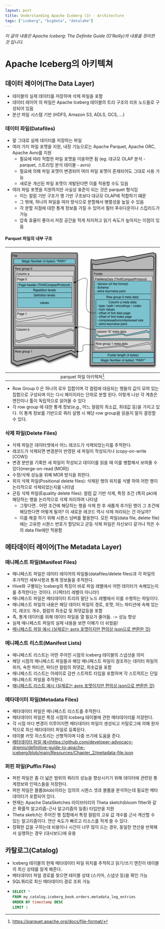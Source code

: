 ```yaml
---
layout: post
title: Understanding Apache Iceberg (3) - Architecture
tags: ["iceberg", "bigdata", "datalake"]
---
```


_이 글의 내용은 Apache Iceberg: The Definite Guide (O'Reilly)의 내용을 정리한 것 입니다._

# Apache Iceberg의 아키텍쳐

## 데이터 레이어(The Data Layer)
- 테이블의 실제 데이터를 저장하며 삭제 파일을 포함
- 데이터 레이어 의 파일은 Apache Iceberg 테이블의 트리 구조의 리프 노드들로 구성되어 있음
- 분산 파일 시스템 기반 (HDFS, Amazon S3, ADLS, GCS, ...)

### 데이터 파일(Datafiles)
- 말 그대로 실제 데이터를 저장하는 파일
- 여러 가지 파일 포맷을 지원, 내장 기능으로는 Apache Parquet, Apache ORC, Apache Avro를 지원
  - 필요에 따라 적합한 파일 포맷을 이용하면 됨 (eg. 대규모 OLAP 분석 - parquet, 스트리밍 분석 테이블 - avro)
  - 필요에 의해 파일 포맷이 변경되어 여러 파일 포맷이 혼재되어도 그대로 사용 가능
  - 새로운 개선된 파일 포맷이 개발된다면 이를 적용할 수도 있음
- 여러 파일 포맷을 지원하지만 사실상 표준이 되는 것은 parquet 형식임
  - 이는 컬럼 기반 구조가 행 기반 구조보다 대규모 OLAP에 적합하기 떄문
  - 그 밖에, 하나의 파일을 여러 방식으로 분할해서 병렬성을 높일 수 있음
  - 각 분할 지점에 대한 통계 정보를 가질 수 있어서 필터 푸쉬다운이나 스킵리드가 가능
  - 압축 효율이 좋아서 저장 공간을 적게 차지하고 읽기 속도가 높아지는 이점이 있음

#### Parquet 파일의 내부 구조

  | ![The architecture of a Parquet file](/img/posts/2025-07-22-figure1.png) |
  |:------------------------------------------------------------------------:|
  |                           parquet 파일 아키텍쳐[^1]                            |

 - Row Group 0 은 하나의 로우 집합이며 각 컬럼에 대응되는 행들의 값이 모여 있는 집합으로 구성되며 이는 다시 페이지라는 단위로 분할 된다. 이렇게 나뉜 각 계층은 엔진이나 툴이 독립적으로 읽어올 수 있다
 - 각 row group 에 대한 통계 정보(e.g., 어느 컬럼의 최소값, 최대값 등)을 가지고 있다. 이 통계 정보를 기반으로 쿼리 실행 시 해당 row group을 읽을지 말지 결정할 수 있다.

### 삭제 파일(Delete Files)
- 삭제 파일은 데이터셋에서 어느 레코드가 삭제되었는지를 추적한다.
- 레코드가 삭제되면 변경분이 반영된 새 파일이 작성되거나 (copy-on-write [COW])
- 변경 분만을 기록한 새 파일이 작성되고 데이터를 읽을 때 이를 병합해서 보여줄 수 있다(merge-on-read [MOR])
- 수정/삭제 성능을 위해 MOR 방식을 취한다.
- 위치 삭제 파일(Positional delete files): 삭제된 행의 위치를 식별 하여 어떤 행이 논리적으로 삭제되었는지를 나타냄
- 균등 삭제 파일(Equality delete files): 컬럼 값 기반 삭제, 특정 조건 (특히 pk)에 해당하는 행을 논리적으로 삭제 처리하여 나타냄
  - 그렇다면.. 어떤 조건에 해당하는 행을 삭제 한 후 새롭게 추가된 행이 그 조건에 해당한다면 어떻게 될까? 이 새로운 레코드 역시 삭제 처리되는 건 아닐까?
  - 이를 해결 하기 위해 시퀀스 넘버를 활용한다. 모든 파일(data file, delete file)에는 고유한 시퀀스 번호가 할당되고 균등 삭제 파일은 자신보다 같거나 작은 수의 data file에만 적용함
  
## 메타데이터 레이어(The Metadata Layer)
### 매니페스트 파일(Manifest Files)
- 매니페스트 파일은 데이터 레이어의 파일들(datafiles/delete files)과 각 파일의 추가적인 세부사항과 통계 정보들을 추적한다.
- Hive와 구별되는 Iceberg의 특징이 바로 파일 레벨에서 어떤 데이터가 속해있는지를 추적한다는 것이다. (디렉터리 레벨이 아니라!)
- 매니페스트 파일은 메타데이터 트리의 말단 노드 레벨에서 이를 수행하는 파일이다.
- 매니페스트 파일의 내용은 해당 데이터 파일의 경로, 포맷, 어느 파티션에 속해 있는지, 레코드 개수, 컬럼의 최솟값 및 최댓값등을 포함
- 즉, 통계 데이터를 위해 데이터 파일을 열 필요가 줄어듦. -> 성능 향상
- 실제 매니페스트 파일의 실제 내용을 보면 이해가 더 쉬웠음!
- [메니페스트 파일 예시 (실제로는 avro 포맷이지만 편의상 json으로 변환한 것)](https://github.com/developer-advocacy-dremio/definitive-guide-to-apache-iceberg/blob/main/Resources/Chapter_2/manifest-file.json)

### 메니페스트 리스트(Manifest Lists)
- 매니페스트 리스트는 어떤 주어진 시점의 Iceberg 테이블의 스냅샷을 의미
- 해당 시점의 매니페스트 파일들과 해당 매니페스트 파일이 참조하는 데이터 파일의 위치, 속한 파티션, 파티션 컬럼의 최댓값, 최솟값을 포함
- 매니페스트 리스트는 어레이로 감싼 스트럭트 타입을 포함하며 각 스트럭트는 단일 매니페스트 파일을 추적한다.
- [매니페스트 리스트 예시 (실제로는 avro 포맷이지만 편의상 json으로 변환한 것)](https://github.com/developer-advocacy-dremio/definitive-guide-to-apache-iceberg/blob/main/Resources/Chapter_2/manifest-list.json)

### 메타데이터 파일(Metadata Files)
- 메타데이터 파일은 메니페스트 리스트를 추적한다.
- 메타데이터 파일은 특정 시점의 Iceberg 테이블에 관한 메타데이터를 저장한다.
- 각 시점 마다 변경이 이루어지면 메타데이터 파일이 생성되고 카탈로그에 의해 원자적으로 최신 메타데이터 파일로 등록된다.
- 테이블 커밋 히스토리는 선형적이며 다중 쓰기에 도움을 준다.
- [메타데이터 파일 예시]()https://github.com/developer-advocacy-dremio/definitive-guide-to-apache-iceberg/blob/main/Resources/Chapter_2/metadata-file.json

### 퍼핀 파일(Puffin Files)
- 퍼핀 파일은 좀 더 넓은 범위의 쿼리의 성능을 향상시키기 위해 데이터에 관련된 통계정보와 인덱스들을 저장한다.
- 퍼핀 파일은 블롭(blob)이라는 임의의 시퀀스 셋과 블롭을 분석하는데 필요한 메타데이터가 포함되어 있다.
- 현재는 Apache DataSketches 라이브러리의 Theta sketch(bloom filter와 같은 확률적 알고리즘-근사 알고리즘의 일종) 타입만을 지원
- Theta sketch는 주어진 행 집합에서 특정 컬럼의 고유 값 개수를 근사 계산할 수 있는 알고리즘이다. 연산 속도가 빠르고 리소스를 적게 쓸 수 있다.
- 정확한 값을 구하는데 비용이나 시간이 너무 많이 드는 경우, 동일한 연산을 반복해서 실행하는 경우 (대시보드)에 유용

## 카탈로그(Catalog)
- Iceberg 테이블의 현재 메타데이터 파일 위치를 추적하고 읽기/쓰기 엔진이 테이블의 최신 상태를 알게 해준다.
- 메타데이터 파일 경로를 찾으면 테이블 상태 (스키마, 스냅샷 등)을 확인 가능
- SQL쿼리로 최신 메타데이터 경로 조회 가능
- ```sql
  SELECT *
  FROM my_catalog.iceberg_book.orders.metadata_log_entries
  ORDER BY timestamp DESC
  LIMIT 1
  ```

[^1]: https://parquet.apache.org/docs/file-format/